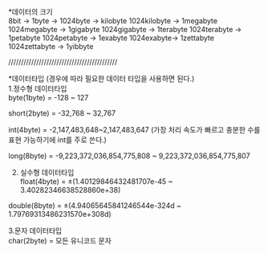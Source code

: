 
*데이터의 크기  
8bit -> 1byte ->
1024byte -> kilobyte
1024kilobyte -> 1megabyte 
1024megabyte -> 1gigabyte 
1024gigabyte -> 1terabyte 
1024terabyte -> 1petabyte 
1024petabyte -> 1exabyte 
1024exabyte-> 1zettabyte
1024zettabyte -> 1yibbyte

///////////////////////////////////////////  

*데이터타입 (경우에 따라 필요한 데이터 타입을 사용하면 된다.)   
1.정수형 데이터타입   
byte(1byte) = -128 ~ 127

short(2byte) = -32,768 ~ 32,767

int(4byte) =  -2,147,483,648~2,147,483,647 (가장 처리 속도가 빠르고 충분한 수를 표현 가능하기에 int를 주로 쓴다.)

long(8byte) = -9,223,372,036,854,775,808 ~ 9,223,372,036,854,775,807

2. 실수형 데이터타입  
float(4byte) = ±(1.40129846432481707e-45 ~ 3.40282346638528860e+38)  

double(8byte) = ±(4.94065645841246544e-324d ~ 1.79769313486231570e+308d) 

3.문자 데이터타입  
char(2byte) = 모든 유니코드 문자


